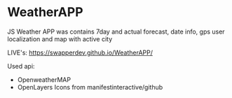 # WeatherAPP
JS Weather APP was
contains 7day and actual forecast, date info, gps user localization
and map with active city 

LIVE's: https://swapperdev.github.io/WeatherAPP/

Used api:
  - OpenweatherMAP
  - OpenLayers 
Icons from manifestinteractive/github
